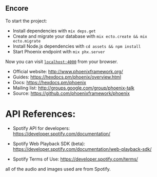 ## Encore

To start the project:

  * Install dependencies with `mix deps.get`
  * Create and migrate your database with `mix ecto.create && mix ecto.migrate`
  * Install Node.js dependencies with `cd assets && npm install`
  * Start Phoenix endpoint with `mix phx.server`

Now you can visit [`localhost:4000`](http://localhost:4000) from your browser.

  * Official website: http://www.phoenixframework.org/
  * Guides: https://hexdocs.pm/phoenix/overview.html
  * Docs: https://hexdocs.pm/phoenix
  * Mailing list: http://groups.google.com/group/phoenix-talk
  * Source: https://github.com/phoenixframework/phoenix


# API References:

  * Spotify API for developers: https://developer.spotify.com/documentation/
  * Spotify Web Playback SDK (beta): https://developer.spotify.com/documentation/web-playback-sdk/
  
  * Spotify Terms of Use: https://developer.spotify.com/terms/
  
all of the audio and images used are from Spotify.
